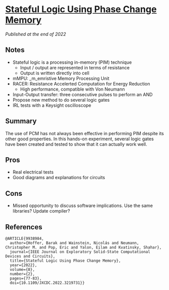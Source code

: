 # [Stateful Logic Using Phase Change Memory](https://ieeexplore.ieee.org/document/9938984)
_Published at the end of 2022_

## Notes
- Stateful logic is a processing in-memory (PIM) technique
    - Input / output are represented in terms of resistance
    - Output is written directly into cell
- mMPU: _m_emristive Memory Processing Unit
- RACER: Resistance Accelerted Computation for Energy Reduction
    - High performance, compatible with Von Neumann
- Input-Output transfer: three consecutive pulses to perform an AND
- Propose new method to do several logic gates
- IRL tests with a Keysight oscilloscope

## Summary
The use of PCM has not always been effective in performing PIM despite its other good properties. In this hands-on experiment, several logic gates have been created and tested to show that it can actually work well.

## Pros
- Real electrical tests
- Good diagrams and explanations for circuits

## Cons
- Missed opportunity to discuss software implications. Use the same libraries? Update compiler?

## References

```
@ARTICLE{9938984,
  author={Hoffer, Barak and Wainstein, Nicolás and Neumann, Christopher M. and Pop, Eric and Yalon, Eilam and Kvatinsky, Shahar},
  journal={IEEE Journal on Exploratory Solid-State Computational Devices and Circuits}, 
  title={Stateful Logic Using Phase Change Memory}, 
  year={2022},
  volume={8},
  number={2},
  pages={77-83},
  doi={10.1109/JXCDC.2022.3219731}}
```